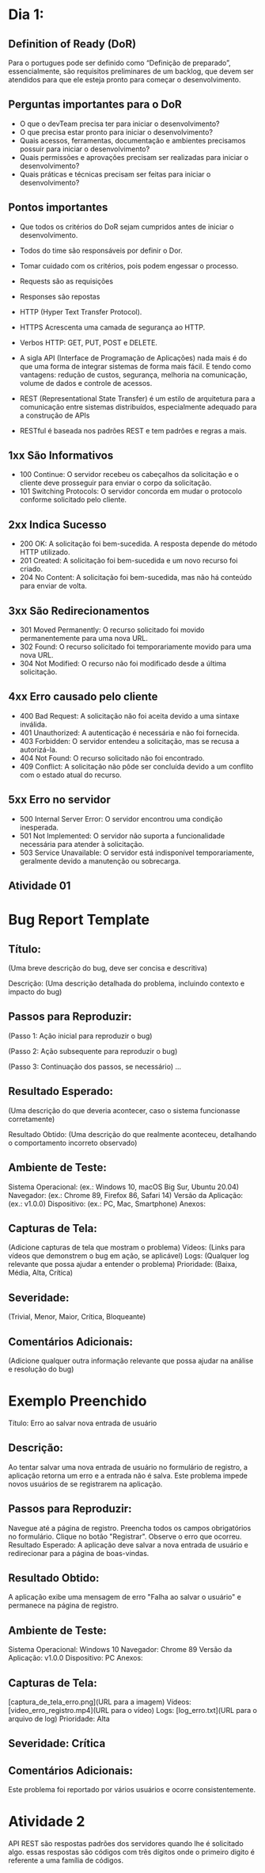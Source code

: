 # Dia 1:

## Definition of Ready (DoR)
Para o portugues pode ser definido como “Definição de preparado”, essencialmente, são requisitos preliminares de um backlog, que devem ser atendidos para que ele esteja pronto para começar o desenvolvimento.

## Perguntas importantes para o DoR

- O que o devTeam precisa ter para iniciar o desenvolvimento?
- O que precisa estar pronto para iniciar o desenvolvimento?
- Quais acessos, ferramentas, documentação e ambientes precisamos possuir para iniciar o desenvolvimento?
- Quais permissões e aprovações precisam ser realizadas para iniciar o desenvolvimento?
- Quais práticas e técnicas precisam ser feitas para iniciar o desenvolvimento?

## Pontos importantes
- Que todos os critérios do DoR sejam cumpridos antes de iniciar o desenvolvimento.
- Todos do time são responsáveis por definir o Dor.
- Tomar cuidado com os critérios, pois podem engessar o processo.
- Requests são as requisições
- Responses são repostas
- HTTP (Hyper Text Transfer Protocol).
- HTTPS Acrescenta uma camada de segurança ao HTTP.
- Verbos HTTP: GET, PUT, POST e DELETE.

- A sigla API (Interface de Programação de Aplicações) nada mais é do que uma forma de integrar sistemas de forma mais fácil. E tendo como vantagens: redução de custos, segurança, melhoria na comunicação, volume de dados e controle de acessos.

- REST (Representational State Transfer) é um estilo de arquitetura para a comunicação entre sistemas distribuídos, especialmente adequado para a construção de APIs
- RESTful é baseada nos padrões REST e tem padrões e regras a mais.

## 1xx São Informativos
- 100 Continue: O servidor recebeu os cabeçalhos da solicitação e o cliente deve prosseguir para enviar o corpo da solicitação.
- 101 Switching Protocols: O servidor concorda em mudar o protocolo conforme solicitado pelo cliente.
## 2xx Indica Sucesso
- 200 OK: A solicitação foi bem-sucedida. A resposta depende do método HTTP utilizado.
- 201 Created: A solicitação foi bem-sucedida e um novo recurso foi criado.
- 204 No Content: A solicitação foi bem-sucedida, mas não há conteúdo para enviar de volta.
## 3xx São Redirecionamentos
- 301 Moved Permanently: O recurso solicitado foi movido permanentemente para uma nova URL.
- 302 Found: O recurso solicitado foi temporariamente movido para uma nova URL.
- 304 Not Modified: O recurso não foi modificado desde a última solicitação.
## 4xx Erro causado pelo cliente
- 400 Bad Request: A solicitação não foi aceita devido a uma sintaxe inválida.
- 401 Unauthorized: A autenticação é necessária e não foi fornecida.
- 403 Forbidden: O servidor entendeu a solicitação, mas se recusa a autorizá-la.
- 404 Not Found: O recurso solicitado não foi encontrado.
- 409 Conflict: A solicitação não pôde ser concluída devido a um conflito com o estado atual do recurso.
## 5xx Erro no servidor
- 500 Internal Server Error: O servidor encontrou uma condição inesperada.
- 501 Not Implemented: O servidor não suporta a funcionalidade necessária para atender à solicitação.
- 503 Service Unavailable: O servidor está indisponível temporariamente, geralmente devido a manutenção ou sobrecarga.


## Atividade 01

# Bug Report Template
## Título:
(Uma breve descrição do bug, deve ser concisa e descritiva)

Descrição:
(Uma descrição detalhada do problema, incluindo contexto e impacto do bug)

## Passos para Reproduzir:

(Passo 1: Ação inicial para reproduzir o bug)

(Passo 2: Ação subsequente para reproduzir o bug)

(Passo 3: Continuação dos passos, se necessário)
...
## Resultado Esperado:
(Uma descrição do que deveria acontecer, caso o sistema funcionasse corretamente)

Resultado Obtido:
(Uma descrição do que realmente aconteceu, detalhando o comportamento incorreto observado)

## Ambiente de Teste:

Sistema Operacional: (ex.: Windows 10, macOS Big Sur, Ubuntu 20.04)
Navegador: (ex.: Chrome 89, Firefox 86, Safari 14)
Versão da Aplicação: (ex.: v1.0.0)
Dispositivo: (ex.: PC, Mac, Smartphone)
Anexos:

## Capturas de Tela:
 (Adicione capturas de tela que mostram o problema)
Vídeos: (Links para vídeos que demonstrem o bug em ação, se aplicável)
Logs: (Qualquer log relevante que possa ajudar a entender o problema)
Prioridade: (Baixa, Média, Alta, Crítica)

## Severidade: 
(Trivial, Menor, Maior, Crítica, Bloqueante)

## Comentários Adicionais:
(Adicione qualquer outra informação relevante que possa ajudar na análise e resolução do bug)

# Exemplo Preenchido
Título:
Erro ao salvar nova entrada de usuário

## Descrição:
Ao tentar salvar uma nova entrada de usuário no formulário de registro, a aplicação retorna um erro e a entrada não é salva. Este problema impede novos usuários de se registrarem na aplicação.

## Passos para Reproduzir:

Navegue até a página de registro.
Preencha todos os campos obrigatórios no formulário.
Clique no botão "Registrar".
Observe o erro que ocorreu.
Resultado Esperado:
A aplicação deve salvar a nova entrada de usuário e redirecionar para a página de boas-vindas.

## Resultado Obtido:
A aplicação exibe uma mensagem de erro "Falha ao salvar o usuário" e permanece na página de registro.

## Ambiente de Teste:

Sistema Operacional: Windows 10
Navegador: Chrome 89
Versão da Aplicação: v1.0.0
Dispositivo: PC
Anexos:

## Capturas de Tela: 
[captura_de_tela_erro.png](URL para a imagem)
Vídeos: [video_erro_registro.mp4](URL para o vídeo)
Logs: [log_erro.txt](URL para o arquivo de log)
Prioridade: Alta

## Severidade: Crítica

## Comentários Adicionais:
Este problema foi reportado por vários usuários e ocorre consistentemente.

# Atividade 2
API REST são respostas padrões dos servidores quando lhe é solicitado algo. essas respostas são códigos com três dígitos onde o primeiro digito é referente a uma família de códigos.